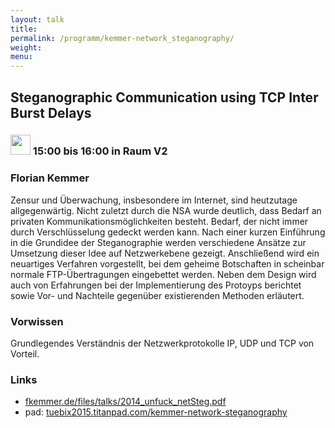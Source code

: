 ```yaml
---
layout: talk
title:
permalink: /programm/kemmer-network_steganography/
weight: 
menu:
---
```

## Steganographic&nbsp;Communication&nbsp;using&nbsp;TCP&nbsp;Inter&nbsp;Burst&nbsp;Delays

### <img height = "32" src="../../images/talk.svg"> 15:00 bis 16:00 in Raum V2

### Florian&nbsp;Kemmer

Zensur und Überwachung, insbesondere im Internet, sind heutzutage allgegenwärtig. Nicht zuletzt durch die NSA wurde deutlich, dass Bedarf an privaten Kommunikationsmöglichkeiten besteht. Bedarf, der nicht immer durch Verschlüsselung gedeckt werden kann.
Nach einer kurzen Einführung in die Grundidee der Steganographie werden verschiedene Ansätze zur Umsetzung dieser Idee auf Netzwerkebene gezeigt. Anschließend wird ein neuartiges Verfahren vorgestellt, bei dem geheime Botschaften in scheinbar normale FTP-Übertragungen eingebettet werden. Neben dem Design wird auch von Erfahrungen bei der Implementierung des Protoyps berichtet sowie Vor- und Nachteile gegenüber existierenden Methoden erläutert.

### Vorwissen

Grundlegendes Verständnis der Netzwerkprotokolle IP, UDP und TCP von Vorteil.

### Links

- <a href="http://fkemmer.de/files/talks/2014_unfuck_netSteg.pdf" target="_blank">fkemmer.de/files/talks/2014_unfuck_netSteg.pdf</a>
- pad: <a href="https://tuebix2015.titanpad.com/kemmer-network-steganography" target="_blank">tuebix2015.titanpad.com/kemmer-network-steganography</a>
